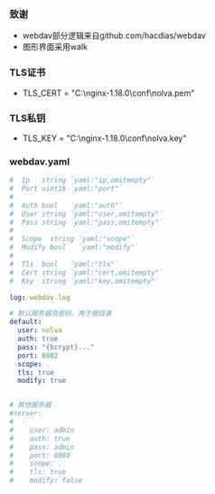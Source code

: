 ### 致谢
- webdav部分逻辑来自github.com/hacdias/webdav
- 图形界面采用walk

### TLS证书
- TLS_CERT = "C:\\nginx-1.18.0\\conf\\nolva.pem"

### TLS私钥
- TLS_KEY = "C:\\nginx-1.18.0\\conf\\nolva.key"

### webdav.yaml
```yaml
#  Ip   string `yaml:"ip,omitempty"`
#  Port uint16 `yaml:"port"`
#
#  Auth bool   `yaml:"auth"`
#  User string `yaml:"user,omitempty"`
#  Pass string `yaml:"pass,omitempty"`
#
#  Scope  string `yaml:"scope"`
#  Modify bool   `yaml:"modify"`
#
#  Tls  bool   `yaml:"tls"`
#  Cert string `yaml:"cert,omitempty"`
#  Key  string `yaml:"key,omitempty"`

log: webdav.log

# 默认服务器及密码，用于根目录
default:
  user: nolva
  auth: true
  pass: "{bcrypt}..."
  port: 8082
  scope: .
  tls: true
  modify: true


# 其他服务器
#server:
#  -
#    user: admin
#    auth: true
#    pass: admin
#    port: 8080
#    scope: .
#    tls: true
#    modify: false
```
